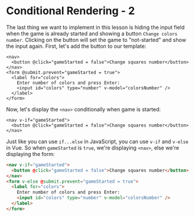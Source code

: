 # Conditional Rendering - 2

The last thing we want to implement in this lesson is hiding the input field when the game is already started and showing a button `Change colors number`. Clicking on the button will set the game to "not-started" and show the input again. First, let's add the button to our template:

```html{1-3}
<nav>
  <button @click="gameStarted = false">Change squares number</button>
</nav>
<form @submit.prevent="gameStarted = true">
  <label for="colors">
    Enter number of colors and press Enter:
    <input id="colors" type="number" v-model="colorsNumber" />
  </label>
</form>
```

Now, let's display the `<nav>` conditionally when game is started:

```html{1-3}
<nav v-if="gameStarted">
  <button @click="gameStarted = false">Change squares number</button>
</nav>
```

Just like you can use `if...else` in JavaScript, you can use `v-if` and `v-else` in Vue. So when `gameStarted` is `true`, we're displaying `<nav>`, else we're displaying the form:

```html
<nav v-if="gameStarted">
  <button @click="gameStarted = false">Change squares number</button>
</nav>
<form v-else @submit.prevent="gameStarted = true">
  <label for="colors">
    Enter number of colors and press Enter:
    <input id="colors" type="number" v-model="colorsNumber" />
  </label>
</form>
```
